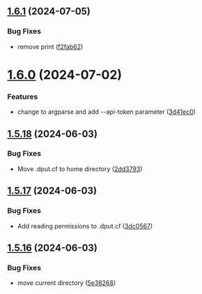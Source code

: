 ## [1.6.1](https://github.com/ghfetch/ghfetch/compare/v1.6.0...v1.6.1) (2024-07-05)


### Bug Fixes

* remove print ([f2fab62](https://github.com/ghfetch/ghfetch/commit/f2fab62218e17827e3823a36118141dba9b2a65d))



# [1.6.0](https://github.com/ghfetch/ghfetch/compare/v1.5.18...v1.6.0) (2024-07-02)


### Features

* change to argparse and add --api-token parameter ([3d41ec0](https://github.com/ghfetch/ghfetch/commit/3d41ec0464e164753b71b1aea5f3feaabb627cc6))



## [1.5.18](https://github.com/ghfetch/ghfetch/compare/v1.5.17...v1.5.18) (2024-06-03)


### Bug Fixes

* Move .dput.cf to home directory ([2dd3793](https://github.com/ghfetch/ghfetch/commit/2dd37936c5a05c7cee731e45e81092a81ccbf3a7))



## [1.5.17](https://github.com/ghfetch/ghfetch/compare/v1.5.16...v1.5.17) (2024-06-03)


### Bug Fixes

* Add reading permissions to .dput.cf ([3dc0567](https://github.com/ghfetch/ghfetch/commit/3dc0567d83749061090cc9fbd29cc81211b0fece))



## [1.5.16](https://github.com/ghfetch/ghfetch/compare/v1.5.15...v1.5.16) (2024-06-03)


### Bug Fixes

* move current directory ([5e38268](https://github.com/ghfetch/ghfetch/commit/5e382681948950cff2b589c01a3e31776b9a7b03))



